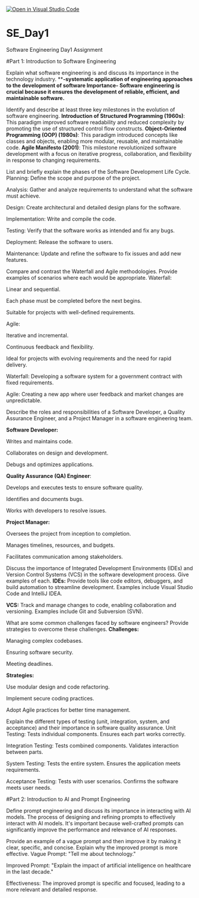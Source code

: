 [![Open in Visual Studio Code](https://classroom.github.com/assets/open-in-vscode-2e0aaae1b6195c2367325f4f02e2d04e9abb55f0b24a779b69b11b9e10269abc.svg)](https://classroom.github.com/online_ide?assignment_repo_id=17038014&assignment_repo_type=AssignmentRepo)
# SE_Day1
Software Engineering Day1 Assignment

#Part 1: Introduction to Software Engineering

Explain what software engineering is and discuss its importance in the technology industry.
****-systematic application of engineering approaches to the development of software
Importance- Software engineering is crucial because it ensures the development of reliable, efficient, and maintainable software.**

Identify and describe at least three key milestones in the evolution of software engineering.
**Introduction of Structured Programming (1960s)**: This paradigm improved software readability and reduced complexity by promoting the use of structured control flow constructs.
**Object-Oriented Programming (OOP) (1980s)**: This paradigm introduced concepts like classes and objects, enabling more modular, reusable, and maintainable code.
**Agile Manifesto (2001)**: This milestone revolutionized software development with a focus on iterative progress, collaboration, and flexibility in response to changing requirements.

List and briefly explain the phases of the Software Development Life Cycle.
Planning: Define the scope and purpose of the project.

Analysis: Gather and analyze requirements to understand what the software must achieve.

Design: Create architectural and detailed design plans for the software.

Implementation: Write and compile the code.

Testing: Verify that the software works as intended and fix any bugs.

Deployment: Release the software to users.

Maintenance: Update and refine the software to fix issues and add new features.

Compare and contrast the Waterfall and Agile methodologies. Provide examples of scenarios where each would be appropriate.
Waterfall:

Linear and sequential.

Each phase must be completed before the next begins.

Suitable for projects with well-defined requirements.

Agile:

Iterative and incremental.

Continuous feedback and flexibility.

Ideal for projects with evolving requirements and the need for rapid delivery.

Waterfall: Developing a software system for a government contract with fixed requirements.

Agile: Creating a new app where user feedback and market changes are unpredictable.

Describe the roles and responsibilities of a Software Developer, a Quality Assurance Engineer, and a Project Manager in a software engineering team.

**Software Developer:**

Writes and maintains code.

Collaborates on design and development.

Debugs and optimizes applications.

**Quality Assurance (QA) Engineer**:

Develops and executes tests to ensure software quality.

Identifies and documents bugs.

Works with developers to resolve issues.

**Project Manager:**

Oversees the project from inception to completion.

Manages timelines, resources, and budgets.

Facilitates communication among stakeholders.

Discuss the importance of Integrated Development Environments (IDEs) and Version Control Systems (VCS) in the software development process. Give examples of each.
**IDEs:** Provide tools like code editors, debuggers, and build automation to streamline development. Examples include Visual Studio Code and IntelliJ IDEA.

**VCS:** Track and manage changes to code, enabling collaboration and versioning. Examples include Git and Subversion (SVN).

What are some common challenges faced by software engineers? Provide strategies to overcome these challenges.
**Challenges:**

Managing complex codebases.

Ensuring software security.

Meeting deadlines.

**Strategies:**

Use modular design and code refactoring.

Implement secure coding practices.

Adopt Agile practices for better time management.

Explain the different types of testing (unit, integration, system, and acceptance) and their importance in software quality assurance.
Unit Testing: Tests individual components. Ensures each part works correctly.

Integration Testing: Tests combined components. Validates interaction between parts.

System Testing: Tests the entire system. Ensures the application meets requirements.

Acceptance Testing: Tests with user scenarios. Confirms the software meets user needs.

#Part 2: Introduction to AI and Prompt Engineering


Define prompt engineering and discuss its importance in interacting with AI models.
The process of designing and refining prompts to effectively interact with AI models. 
It's important because well-crafted prompts can significantly improve the performance and relevance of AI responses.

Provide an example of a vague prompt and then improve it by making it clear, specific, and concise. Explain why the improved prompt is more effective.
Vague Prompt: "Tell me about technology."

Improved Prompt: "Explain the impact of artificial intelligence on healthcare in the last decade."

Effectiveness: The improved prompt is specific and focused, leading to a more relevant and detailed response.
